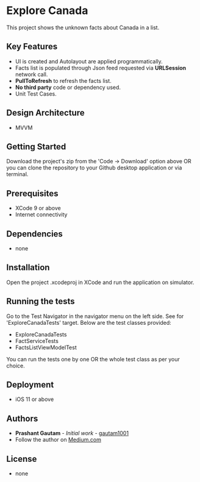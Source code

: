 # Explore Canada

This project shows the unknown facts about Canada in a list. 

## Key Features

- UI is created and Autolayout are applied programmatically.
- Facts list is populated through Json feed requested via **URLSession** network call.
- **PullToRefresh** to refresh the facts list.
- **No third party** code or dependency used.
- Unit Test Cases.

## Design Architecture 

- MVVM

 ## Getting Started

 Download the project's zip from the 'Code -> Download' option above OR you can clone the repository to your Github desktop application or via terminal. 

 ## Prerequisites

 - XCode 9 or above
 - Internet connectivity
 
 ## Dependencies
 - none

 ## Installation
Open the project .xcodeproj in XCode and run the application on simulator.

 ## Running the tests

 Go to the Test Navigator in the navigator menu on the left side. See for 'ExploreCanadaTests' target. Below are the test classes provided:
 - ExploreCanadaTests
 - FactServiceTests
 - FactsListViewModelTest
 
 You can run the tests one by one OR the whole test class as per your choice.

 ## Deployment

 - iOS 11 or above

 ## Authors

 * **Prashant Gautam** - *Initial work* - [gautam1001](https://github.com/gautam1001)
 * Follow the author on [Medium.com](https://medium.com/@prashant.gtm1001)

 ## License

 - none



